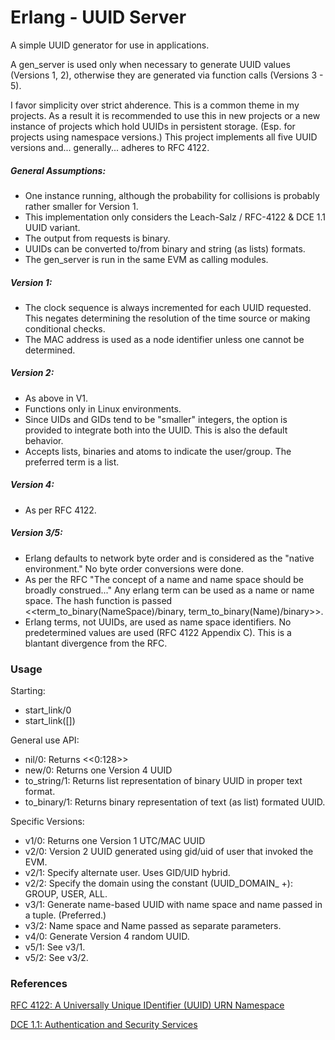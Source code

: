 # Erlang - UUID Server
A simple UUID generator for use in applications.

A gen_server is used only when necessary to generate UUID values (Versions 1, 2), otherwise they are generated via function calls (Versions 3 - 5).

I favor simplicity over strict ahderence. This is a common theme in my projects. As a result it is recommended to use this in new projects or a new instance of projects which hold UUIDs in persistent storage. (Esp. for projects using namespace versions.) This project implements all five UUID versions and... generally... adheres to RFC 4122.

##### General Assumptions:
 - One instance running, although the probability for collisions is probably rather smaller for Version 1.
 - This implementation only considers the Leach-Salz / RFC-4122 & DCE 1.1 UUID variant.
 - The output from requests is binary.
 - UUIDs can be converted to/from binary and string (as lists) formats.
 - The gen_server is run in the same EVM as calling modules.

##### Version 1:
 - The clock sequence is always incremented for each UUID requested. This negates determining the resolution of the time source or making conditional checks.
 - The MAC address is used as a node identifier unless one cannot be determined.
 
##### Version 2:
 - As above in V1.
 - Functions only in Linux environments.
 - Since UIDs and GIDs tend to be "smaller" integers, the option is provided to integrate both into the UUID. This is also the default behavior.
 - Accepts lists, binaries and atoms to indicate the user/group. The preferred term is a list.
 
##### Version 4:
 - As per RFC 4122.
 
##### Version 3/5:
 - Erlang defaults to network byte order and is considered as the "native environment." No byte order conversions were done.
 - As per the RFC "The concept of a name and name space should be broadly construed..." Any erlang term can be used as a name or name space. The hash function is passed <<term_to_binary(NameSpace)/binary, term_to_binary(Name)/binary>>.
 - Erlang terms, not UUIDs, are used as name space identifiers. No predetermined values are used (RFC 4122 Appendix C). This is a blantant divergence from the RFC.

### Usage

Starting:
 - start_link/0
 - start_link([])

General use API:

 - nil/0: Returns <<0:128>>
 - new/0: Returns one Version 4 UUID
 - to_string/1: Returns list representation of binary UUID in proper text format.
 - to_binary/1: Returns binary representation of text (as list) formated UUID.
 
Specific Versions:

 - v1/0: Returns one Version 1 UTC/MAC UUID
 - v2/0: Version 2 UUID generated using gid/uid of user that invoked the EVM.
 - v2/1: Specify alternate user. Uses GID/UID hybrid.
 - v2/2: Specify the domain using the constant (UUID_DOMAIN_ +): GROUP, USER, ALL.
 - v3/1: Generate name-based UUID with name space and name passed in a tuple. (Preferred.)
 - v3/2: Name space and Name passed as separate parameters.
 - v4/0: Generate Version 4 random UUID.
 - v5/1: See v3/1.
 - v5/2: See v3/2.
 
### References

[RFC 4122: A Universally Unique IDentifier (UUID) URN Namespace](https://tools.ietf.org/html/rfc4122)

[DCE 1.1: Authentication and Security Services](https://pubs.opengroup.org/onlinepubs/9696989899/chap5.htm#tagcjh_08_02_01_01)
